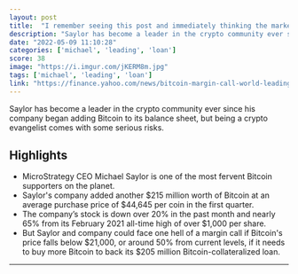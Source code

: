 ```yaml
---
layout: post
title:  "I remember seeing this post and immediately thinking the market would take that as a challenge. So far so good"
description: "Saylor has become a leader in the crypto community ever since his company began adding Bitcoin to its balance sheet, but being a crypto evangelist comes with some serious risks."
date: "2022-05-09 11:10:28"
categories: ['michael', 'leading', 'loan']
score: 38
image: "https://i.imgur.com/jKERM8m.jpg"
tags: ['michael', 'leading', 'loan']
link: "https://finance.yahoo.com/news/bitcoin-margin-call-world-leading-211214653.html"
---
```


Saylor has become a leader in the crypto community ever since his company began adding Bitcoin to its balance sheet, but being a crypto evangelist comes with some serious risks.

## Highlights

- MicroStrategy CEO Michael Saylor is one of the most fervent Bitcoin supporters on the planet.
- Saylor's company added another $215 million worth of Bitcoin at an average purchase price of $44,645 per coin in the first quarter.
- The company’s stock is down over 20% in the past month and nearly 65% from its February 2021 all-time high of over $1,000 per share.
- But Saylor and company could face one hell of a margin call if Bitcoin's price falls below $21,000, or around 50% from current levels, if it needs to buy more Bitcoin to back its $205 million Bitcoin-collateralized loan.

---
